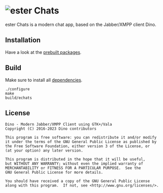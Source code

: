 ![ester Chats](./data/icons/scalable/apps/co.uk.esteros.Chats.svg)
=======
ester Chats is a modern chat app, based on the Jabber/XMPP client Dino.

Installation
------------
Have a look at the [prebuilt packages](https://github.com/dino/dino/wiki/Distribution-Packages).

Build
-----
Make sure to install all [dependencies](https://github.com/dino/dino/wiki/Build#dependencies).

    ./configure
    make
    build/echats

License
-------
    Dino - Modern Jabber/XMPP Client using GTK+/Vala
    Copyright (C) 2016-2023 Dino contributors

    This program is free software: you can redistribute it and/or modify
    it under the terms of the GNU General Public License as published by
    the Free Software Foundation, either version 3 of the License, or
    (at your option) any later version.

    This program is distributed in the hope that it will be useful,
    but WITHOUT ANY WARRANTY; without even the implied warranty of
    MERCHANTABILITY or FITNESS FOR A PARTICULAR PURPOSE.  See the
    GNU General Public License for more details.

    You should have received a copy of the GNU General Public License
    along with this program.  If not, see <http://www.gnu.org/licenses/>.
